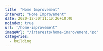 ```yaml
---
title: "Home Improvement"
interest: "Home Improvement"
date: 2020-12-30T11:10:26+10:00
noindex: true
url: "/home-improvement"
imageUrl: "/interests/home-improvement.jpg"
categories:
  - building
---
```

